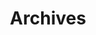 ---
title: "Archives"
slug: "archives" 
layout: "archives"
menu:
    main:
        weight: -70
        params:
            icon: archives
---